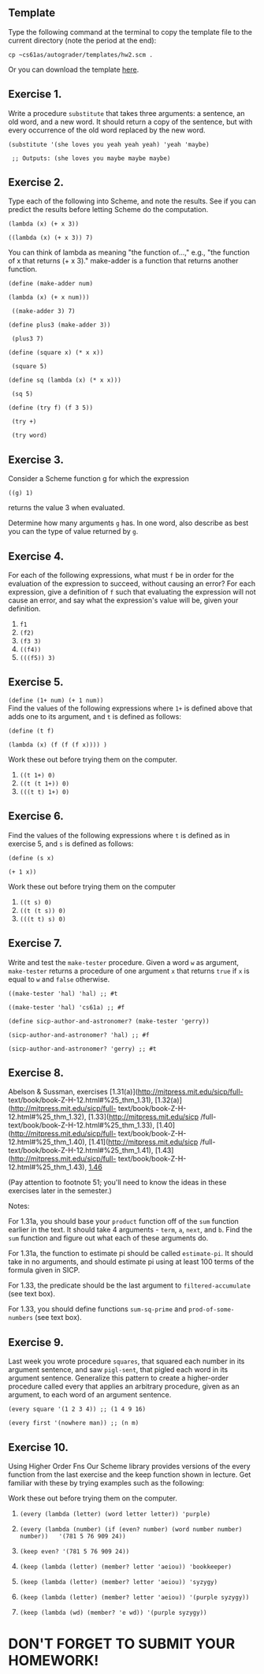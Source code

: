 ## Template

Type the following command at the terminal to copy the template file to the
current directory (note the period at the end):

    
    cp ~cs61as/autograder/templates/hw2.scm .

Or you can download the template
[here](http://inst.eecs.berkeley.edu/~cs61as/templates/hw2.scm).

## Exercise 1.

  
Write a procedure `substitute` that takes three arguments: a sentence, an old
word, and a new word. It should return a copy of the sentence, but with every
occurrence of the old word replaced by the new word.

`(substitute '(she loves you yeah yeah yeah) 'yeah 'maybe)`

` ;; Outputs: (she loves you maybe maybe maybe)`

## Exercise 2.

  
Type each of the following into Scheme, and note the results. See if you can
predict the results before letting Scheme do the computation.

`(lambda (x) (+ x 3)) `

`((lambda (x) (+ x 3)) 7) `

You can think of lambda as meaning "the function of...," e.g., "the function
of x that returns (+ x 3)." make-adder is a function that returns another
function.

`(define (make-adder num)`

` (lambda (x) (+ x num))) `

` ((make-adder 3) 7)`

`(define plus3 (make-adder 3)) `

` (plus3 7)`

`(define (square x) (* x x)) `

` (square 5)`

`(define sq (lambda (x) (* x x))) `

` (sq 5)`

`(define (try f) (f 3 5)) `

` (try +)`

` (try word)`

## Exercise 3.

  
Consider a Scheme function g for which the expression

`((g) 1) `

returns the value 3 when evaluated.

Determine how many arguments `g` has. In one word, also describe as best you
can the type of value returned by `g`.

## Exercise 4.

  
For each of the following expressions, what must `f` be in order for the
evaluation of the expression to succeed, without causing an error? For each
expression, give a definition of `f` such that evaluating the expression will
not cause an error, and say what the expression's value will be, given your
definition.

  1. `f1`
  2. `(f2)`
  3. `(f3 3)`
  4. `((f4))`
  5. `(((f5)) 3)`

## Exercise 5.

`(define (1+ num) (+ 1 num))`  
Find the values of the following expressions where `1+` is defined above that adds one to its argument, and `t` is defined as follows:

`(define (t f) `

` (lambda (x) (f (f (f x)))) ) `

Work these out before trying them on the computer.

  1. `((t 1+) 0)`
  2. `((t (t 1+)) 0)`
  3. `(((t t) 1+) 0)`

## Exercise 6.

  
Find the values of the following expressions where `t` is defined as in
exercise 5, and `s` is defined as follows:

`(define (s x) `

` (+ 1 x)) `

Work these out before trying them on the computer

  1. `((t s) 0) `
  2. `((t (t s)) 0) `
  3. `(((t t) s) 0)`

## Exercise 7.

  
Write and test the `make-tester` procedure. Given a word `w` as argument,
`make-tester` returns a procedure of one argument `x` that returns `true` if
`x` is equal to `w` and `false` otherwise.

`((make-tester 'hal) 'hal) ;; #t`

`((make-tester 'hal) 'cs61a) ;; #f`

`(define sicp-author-and-astronomer? (make-tester 'gerry)) `

`(sicp-author-and-astronomer? 'hal) ;; #f`

`(sicp-author-and-astronomer? 'gerry) ;; #t`

## Exercise 8.

  
Abelson & Sussman, exercises [1.31(a)](http://mitpress.mit.edu/sicp/full-
text/book/book-Z-H-12.html#%25_thm_1.31),
[1.32(a)](http://mitpress.mit.edu/sicp/full-
text/book/book-Z-H-12.html#%25_thm_1.32), [1.33](http://mitpress.mit.edu/sicp
/full-text/book/book-Z-H-12.html#%25_thm_1.33),
[1.40](http://mitpress.mit.edu/sicp/full-
text/book/book-Z-H-12.html#%25_thm_1.40), [1.41](http://mitpress.mit.edu/sicp
/full-text/book/book-Z-H-12.html#%25_thm_1.41),
[1.43](http://mitpress.mit.edu/sicp/full-
text/book/book-Z-H-12.html#%25_thm_1.43), [1.46](http://mitpress.mit.edu/sicp/full-text/book/book-Z-H-12.html#%25_thm_1.46)

(Pay attention to footnote 51; you'll need to know the ideas in these
exercises later in the semester.)

Notes:

For 1.31a, you should base your `product` function off of the `sum` function
earlier in the text. It should take 4 arguments - `term`, `a`, `next`, and
`b`. Find the `sum` function and figure out what each of these arguments do.

For 1.31a, the function to estimate pi should be called `estimate-pi`. It
should take in no arguments, and should estimate pi using at least 100 terms
of the formula given in SICP.

For 1.33, the predicate should be the last argument to `filtered-accumulate`
(see text box).

For 1.33, you should define functions `sum-sq-prime` and `prod-of-some-
numbers` (see text box).

## Exercise 9.

  
Last week you wrote procedure `squares`, that squared each number in its
argument sentence, and saw `pigl-sent`, that pigled each word in its argument
sentence. Generalize this pattern to create a higher-order procedure called
every that applies an arbitrary procedure, given as an argument, to each word
of an argument sentence.

`(every square '(1 2 3 4)) ;; (1 4 9 16) `

`(every first '(nowhere man)) ;; (n m)`

## Exercise 10.

  
Using Higher Order Fns Our Scheme library provides versions of the every
function from the last exercise and the keep function shown in lecture. Get
familiar with these by trying examples such as the following:

Work these out before trying them on the computer.

  1. `(every (lambda (letter) (word letter letter)) 'purple) `
  2. `(every (lambda (number) (if (even? number) (word number number) number))  
'(781 5 76 909 24)) `

  3. `(keep even? '(781 5 76 909 24)) `
  4. `(keep (lambda (letter) (member? letter 'aeiou)) 'bookkeeper) `
  5. `(keep (lambda (letter) (member? letter 'aeiou)) 'syzygy) `
  6. `(keep (lambda (letter) (member? letter 'aeiou)) '(purple syzygy)) `
  7. `(keep (lambda (wd) (member? 'e wd)) '(purple syzygy))`

# **DON'T FORGET TO SUBMIT YOUR HOMEWORK!**

